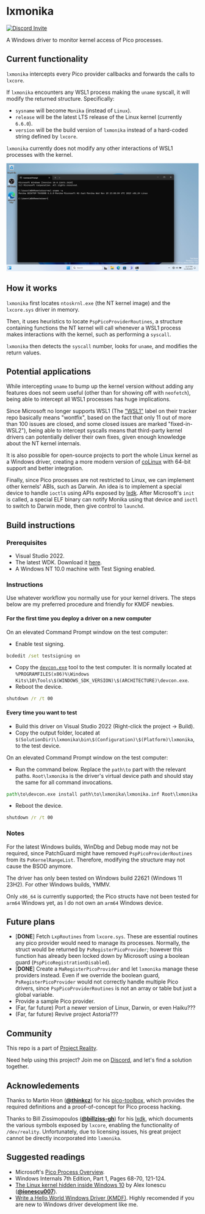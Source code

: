 # lxmonika

[![Discord Invite](https://dcbadge.vercel.app/api/server/bcV3gXGtsJ?style=flat)](https://discord.gg/bcV3gXGtsJ)

A Windows driver to monitor kernel access of Pico processes.

## Current functionality

`lxmonika` intercepts every Pico provider callbacks and forwards the calls to `lxcore`.

If `lxmonika` encounters any WSL1 process making the `uname` syscall, it will modify the returned
structure. Specifically:

- `sysname` will become `Monika` (instead of `Linux`).
- `release` will be the latest LTS release of the Linux kernel (currently `6.6.0`).
- `version` will be the build version of `lxmonika` instead of a hard-coded string defined by
`lxcore`.

`lxmonika` currently does not modify any other interactions of WSL1 processes with the kernel.

![Just Monika](monika.png)

## How it works

`lxmonika` first locates `ntoskrnl.exe` (the NT kernel image) and the `lxcore.sys` driver in
memory.

Then, it uses heuristics to locate `PspPicoProviderRoutines`, a structure containing functions
the NT kernel will call whenever a WSL1 process makes interactions with the kernel, such as
performing a `syscall`.

`lxmonika` then detects the `syscall` number, looks for `uname`, and modifies the return values.

## Potential applications

While intercepting `uname` to bump up the kernel version without adding any features does not
seem useful (other than for showing off with `neofetch`), being able to intercept all WSL1
processes has huge implications.

Since Microsoft no longer supports WSL1 (The
["WSL1"](https://github.com/microsoft/WSL/issues?q=is%3Aopen+is%3Aissue+label%3Awsl1) label on
their tracker repo basically means "wontfix", based on the fact that only 11 out of more than 100
issues are closed, and some closed issues are marked "fixed-in-WSL2"), being able to intercept
syscalls means that third-party kernel drivers can potentially deliver their own fixes, given
enough knowledge about the NT kernel internals.

It is also possible for open-source projects to port the whole Linux kernel as a Windows driver,
creating a more modern version of [coLinux](http://www.colinux.org/) with 64-bit support and
better integration.

Finally, since Pico processes are not restricted to Linux, we can implement other kernels'
ABIs, such as Darwin. An idea is to implement a special device to handle `ioctl`s using APIs
exposed by [lxdk](https://github.com/billziss-gh/lxdk). After Microsoft's `init` is called,
a special ELF binary can notify Monika using that device and `ioctl` to switch to Darwin mode,
then give control to `launchd`.

<!-- HyClone on Windows when? -->

## Build instructions

### Prerequisites

- Visual Studio 2022.
- The latest WDK. Download it
[here](https://learn.microsoft.com/en-us/windows-hardware/drivers/download-the-wdk).
- A Windows NT 10.0 machine with Test Signing enabled.

### Instructions

Use whatever workflow you normally use for your kernel drivers. The steps below are my preferred
procedure and friendly for KMDF newbies.

#### For the first time you deploy a driver on a new computer

On an elevated Command Prompt window on the test computer:

- Enable test signing.
```bat
bcdedit /set testsigning on
```
- Copy the
[`devcon.exe`](https://learn.microsoft.com/en-us/windows-hardware/drivers/devtest/devcon)
tool to the test computer. It is normally located at
`%PROGRAMFILES(x86)%\Windows Kits\10\Tools\$(WINDOWS_SDK_VERSION)\$(ARCHITECTURE)\devcon.exe`.
- Reboot the device.
```bat
shutdown /r /t 00
```

#### Every time you want to test

- Build this driver on Visual Studio 2022 (Right-click the project -> Build).
- Copy the output folder, located at
`$(SolutionDir)\lxmonika\bin\$(Configuration)\$(Platform)\lxmonika`, to the test device.

On an elevated Command Prompt window on the test computer:

- Run the command below. Replace the `path\to` part with the relevant paths. `Root\lxmonika` is the
driver's virtual device path and should stay the same for all command invocations.
```bat
path\to\devcon.exe install path\to\lxmonika\lxmonika.inf Root\lxmonika
```
- Reboot the device.
```bat
shutdown /r /t 00
```

### Notes

For the latest Windows builds, WinDbg and Debug mode may not be required, since PatchGuard might
have removed `PspPicoProviderRoutines` from its	`PsKernelRangeList`. Therefore, modifying the
structure may not cause the BSOD anymore.

The driver has only been tested on Windows build 22621 (Windows 11 23H2). For other Windows builds,
YMMV.

Only `x86_64` is currently supported; the Pico structs have not been tested for `arm64` Windows
yet, as I do not own an `arm64` Windows device.

## Future plans

- [**DONE**] Fetch `LxpRoutines` from `lxcore.sys`. These are essential routines any pico provider
would need to manage its processes. Normally, the struct would be returned by
`PsRegisterPicoProvider`; however this function has already been locked down by Microsoft using a
boolean guard (`PspPicoRegistrationDisabled`).
- [**DONE**] Create a `MaRegisterPicoProvider` and let `lxmonika` manage these providers instead.
Even if we override the boolean guard, `PsRegisterPicoProvider` would not correctly handle multiple
Pico drivers, since `PspPicoProviderRoutines` is not an array or table but just a global variable.
- Provide a sample Pico provider.
- (Far, far future) Port a newer version of Linux, Darwin, or even Haiku???
- (Far, far future) Revive project Astoria???

## Community

This repo is a part of [Project Reality](https://discord.gg/bcV3gXGtsJ).

Need help using this project? Join me on [Discord](https://discord.gg/bcV3gXGtsJ), and let's find a
solution together.

## Acknowledements

Thanks to Martin Hron ([**@thinkcz**](https://github.com/thinkcz)) for his
[pico-toolbox](https://github.com/thinkcz/pico-toolbox), which provides the required definitions
and a proof-of-concept for Pico process hacking.

Thanks to Bill Zissimopoulos ([**@billziss-gh**](https://github.com/billziss-gh)) for his
[lxdk](https://github.com/billziss-gh/lxdk), which documents the various symbols exposed by
`lxcore`, enabling the functionality of `/dev/reality`. Unfortunately, due to licensing issues,
his great project cannot be directly incorporated into `lxmonika`.

## Suggested readings

- Microsoft's
[Pico Process Overview](https://learn.microsoft.com/en-us/archive/blogs/wsl/pico-process-overview).
- Windows Internals 7th Edition, Part 1, Pages 68-70, 121-124.
- [The Linux kernel hidden inside Windows 10](https://github.com/ionescu007/lxss/blob/master/The%20Linux%20kernel%20hidden%20inside%20windows%2010.pdf)
by Alex Ionescu ([**@ionescu007**](https://github.com/ionescu007)).
- [Write a Hello World Windows Driver (KMDF)](https://learn.microsoft.com/en-us/windows-hardware/drivers/gettingstarted/writing-a-very-small-kmdf--driver).
Highly recomended if you are new to Windows driver development like me.
